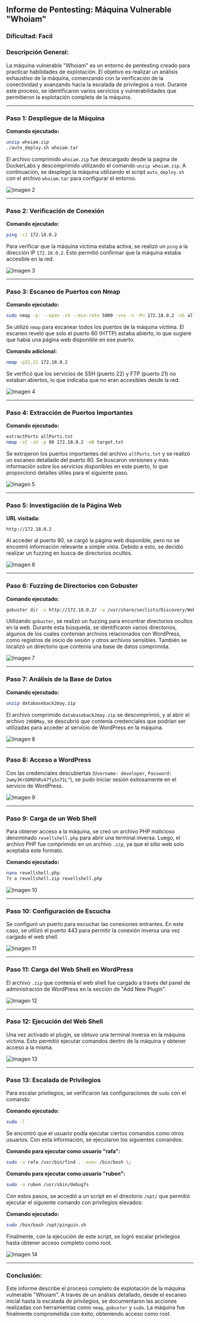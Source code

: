 ## Informe de Pentesting: Máquina Vulnerable "Whoiam"
### Dificultad: Facil

### Descripción General:

La máquina vulnerable "Whoiam" es un entorno de pentesting creado para practicar habilidades de explotación. El objetivo es realizar un análisis exhaustivo de la máquina, comenzando con la verificación de la conectividad y avanzando hacia la escalada de privilegios a root. Durante este proceso, se identificaron varios servicios y vulnerabilidades que permitieron la explotación completa de la máquina.

---

### Paso 1: Despliegue de la Máquina

**Comando ejecutado:**

```bash
unzip whoiam.zip
./auto_deploy.sh whoiam.tar
```

El archivo comprimido `whoiam.zip` fue descargado desde la página de DockerLabs y descomprimido utilizando el comando `unzip whoiam.zip`. A continuación, se desplegó la máquina utilizando el script `auto_deploy.sh` con el archivo `whoiam.tar` para configurar el entorno.

![Imagen 2](Imagenes/Uno.jpeg)

---

### Paso 2: Verificación de Conexión

**Comando ejecutado:**

```bash
ping -c1 172.18.0.2
```

Para verificar que la máquina víctima estaba activa, se realizó un `ping` a la dirección IP `172.18.0.2`. Esto permitió confirmar que la máquina estaba accesible en la red.

![Imagen 3](Imagenes/Dos.jpeg)

---

### Paso 3: Escaneo de Puertos con Nmap

**Comando ejecutado:**

```bash
sudo nmap -p- --open -sS --min-rate 5000 -vvv -n -Pn 172.18.0.2 -oG allPorts.txt
```

Se utilizó `nmap` para escanear todos los puertos de la máquina víctima. El escaneo reveló que solo el puerto 80 (HTTP) estaba abierto, lo que sugiere que había una página web disponible en ese puerto.

**Comando adicional:**

```bash
nmap -p22,21 172.18.0.2
```

Se verificó que los servicios de SSH (puerto 22) y FTP (puerto 21) no estaban abiertos, lo que indicaba que no eran accesibles desde la red.

![Imagen 4](Imagenes/Tres.jpeg)

---

### Paso 4: Extracción de Puertos Importantes

**Comando ejecutado:**

```bash
extractPorts allPorts.txt
nmap -sC -sV -p 80 172.18.0.2 -oN target.txt
```

Se extrajeron los puertos importantes del archivo `allPorts.txt` y se realizó un escaneo detallado del puerto 80. Se buscaron versiones y más información sobre los servicios disponibles en este puerto, lo que proporcionó detalles útiles para el siguiente paso.

![Imagen 5](Imagenes/Cuatro.jpeg)

---

### Paso 5: Investigación de la Página Web

**URL visitada:**

```http
http://172.18.0.2
```

Al acceder al puerto 80, se cargó la página web disponible, pero no se encontró información relevante a simple vista. Debido a esto, se decidió realizar un fuzzing en busca de directorios ocultos.

![Imagen 6](Imagenes/Cinco.jpeg)

---

### Paso 6: Fuzzing de Directorios con Gobuster

**Comando ejecutado:**

```bash
gobuster dir -u http://172.18.0.2/ -w /usr/share/seclists/Discovery/Web-Content/directory-list-2.3-medium.txt -t 20 -add-slash -b 403,404 -x php,html,txt
```

Utilizando `gobuster`, se realizó un fuzzing para encontrar directorios ocultos en la web. Durante esta búsqueda, se identificaron varios directorios, algunos de los cuales contenían archivos relacionados con WordPress, como registros de inicio de sesión y otros archivos sensibles. También se localizó un directorio que contenía una base de datos comprimida.

![Imagen 7](Imagenes/Seis.jpeg)

---

### Paso 7: Análisis de la Base de Datos

**Comando ejecutado:**

```bash
unzip databaseback2may.zip
```

El archivo comprimido `databaseback2may.zip` se descomprimió, y al abrir el archivo `29DBMay`, se descubrió que contenía credenciales que podrían ser utilizadas para acceder al servicio de WordPress en la máquina.

![Imagen 8](Imagenes/Siete.jpeg)

---

### Paso 8: Acceso a WordPress

Con las credenciales descubiertas (`Username: developer`, `Password: 2wmy3KrGDRD%RsA7Ty5n71L^`), se pudo iniciar sesión exitosamente en el servicio de WordPress.

![Imagen 9](Imagenes/Ocho.jpeg)

---

### Paso 9: Carga de un Web Shell

Para obtener acceso a la máquina, se creó un archivo PHP malicioso denominado `revellshell.php` para abrir una terminal inversa. Luego, el archivo PHP fue comprimido en un archivo `.zip`, ya que el sitio web solo aceptaba este formato.

**Comando ejecutado:**

```bash
nano revellshell.php
7z a revellshell.zip revellshell.php
```

![Imagen 10](Imagenes/Nueve.jpeg)

---

### Paso 10: Configuración de Escucha

Se configuró un puerto para escuchar las conexiones entrantes. En este caso, se utilizó el puerto 443 para permitir la conexión inversa una vez cargado el web shell.

![Imagen 11](Imagenes/Once.jpeg)

---

### Paso 11: Carga del Web Shell en WordPress

El archivo `.zip` que contenía el web shell fue cargado a través del panel de administración de WordPress en la sección de "Add New Plugin".

![Imagen 12](Imagenes/Doce.jpeg)

---

### Paso 12: Ejecución del Web Shell

Una vez activado el plugin, se obtuvo una terminal inversa en la máquina víctima. Esto permitió ejecutar comandos dentro de la máquina y obtener acceso a la misma.

![Imagen 13](Imagenes/Trece.jpeg)

---

### Paso 13: Escalada de Privilegios

Para escalar privilegios, se verificaron las configuraciones de `sudo` con el comando:

**Comando ejecutado:**

```bash
sudo -l
```

Se encontró que el usuario podía ejecutar ciertos comandos como otros usuarios. Con esta información, se ejecutaron los siguientes comandos:

**Comando para ejecutar como usuario "rafa":**

```bash
sudo -u rafa /usr/bin/find . -exec /bin/bash \;
```

**Comando para ejecutar como usuario "ruben":**

```bash
sudo -u ruben /usr/sbin/debugfs
```

Con estos pasos, se accedió a un script en el directorio `/opt/` que permitió ejecutar el siguiente comando con privilegios elevados:

**Comando ejecutado:**

```bash
sudo /bin/bash /opt/pinguin.sh
```

Finalmente, con la ejecución de este script, se logró escalar privilegios hasta obtener acceso completo como root.

![Imagen 14](Imagenes/Catorce.jpeg)

---

### Conclusión:

Este informe describe el proceso completo de explotación de la máquina vulnerable "Whoiam". A través de un análisis detallado, desde el escaneo inicial hasta la escalada de privilegios, se documentaron las acciones realizadas con herramientas como `nmap`, `gobuster` y `sudo`. La máquina fue finalmente comprometida con éxito, obteniendo acceso como root.

